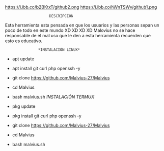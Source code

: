 https://i.ibb.co/b2BKtxT/github2.png       https://i.ibb.co/hWnTSWv/github1.png
                        
                        
                        DESCRIPCIÓN

Esta herramienta esta pensada en que los usuarios y las personas
sepan un poco de todo en este mundo XD XD XD XD
Malovius no se hace responsable de el mal uso que le den a esta 
herramienta recuerden que esto es educativo.

                   *INSTALACIÓN LINUX*

*  apt update
*  apt install git curl php openssh -y
*  git clone https://github.com/Malvius-27/Malvius
*  cd Malvius
*  bash malvius.sh
                   *INSTALACIÓN TERMUX*

*  pkg update
*  pkg install git curl php openssh -y
*  git clone https://github.com/Malvius-27/Malvius
*  cd Malvius
*  bash malvius.sh

